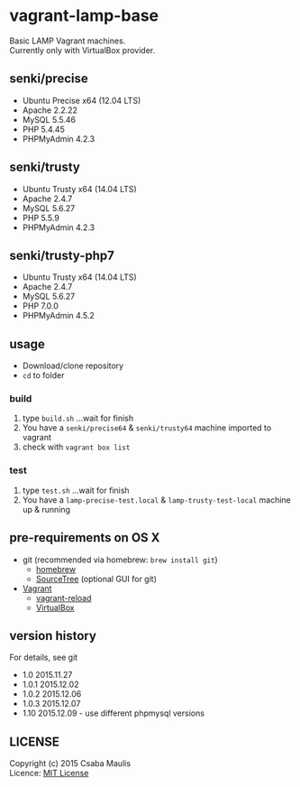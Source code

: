 # vagrant-lamp-base
Basic LAMP Vagrant machines.  
Currently only with VirtualBox provider.

## senki/precise
- Ubuntu Precise x64 (12.04 LTS)
- Apache 2.2.22 
- MySQL 5.5.46
- PHP  5.4.45
- PHPMyAdmin 4.2.3

## senki/trusty
- Ubuntu Trusty x64 (14.04 LTS)
- Apache 2.4.7 
- MySQL 5.6.27
- PHP 5.5.9
- PHPMyAdmin 4.2.3

## senki/trusty-php7
- Ubuntu Trusty x64 (14.04 LTS)
- Apache 2.4.7 
- MySQL 5.6.27
- PHP 7.0.0
- PHPMyAdmin 4.5.2

## usage
- Download/clone repository
- `cd` to folder

### build
1. type `build.sh` ...wait for finish
2. You have a `senki/precise64` & `senki/trusty64` machine imported to vagrant
3. check with `vagrant box list`

### test
1. type `test.sh` ...wait for finish
2. You have a `lamp-precise-test.local` & `lamp-trusty-test-local` machine up & running

## pre-requirements on OS X
- git (recommended via homebrew: `brew install git`)
    - [homebrew](http://brew.sh)
    - [SourceTree](https://www.sourcetreeapp.com) (optional GUI for git)
- [Vagrant](https://www.vagrantup.com)
    - [vagrant-reload](https://github.com/aidanns/vagrant-reload)
    - [VirtualBox](https://www.virtualbox.org)

## version history
For details, see git  

- 1.0       2015.11.27
- 1.0.1     2015.12.02
- 1.0.2     2015.12.06
- 1.0.3     2015.12.07
- 1.10      2015.12.09 - use different phpmysql versions

## LICENSE

Copyright (c) 2015 Csaba Maulis  
Licence: [MIT License](LICENSE)
